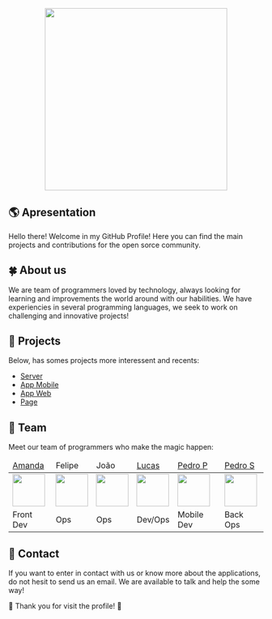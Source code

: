 <p align="center">
  <img src="https://i.ibb.co/xJZg53h/Logo-Text-Transparent-Final.png" width="360">
</p>

## 🌎 Apresentation

Hello there! Welcome in my GitHub Profile! Here you can find the main projects and contributions for the open sorce community. 

## 🍀 About us

We are team of programmers loved by technology, always looking for learning and improvements the world around with our habilities. We have experiencies in several programming languages, we seek to work on challenging and innovative projects! 

## 🧪 Projects

Below, has somes projects more interessent and recents:

- [Server](https://github.com/paseme/paseme-server)
- [App Mobile](https://github.com/paseme/paseme-app)
- [App Web](https://github.com/paseme/paseme-web)
- [Page](https://github.com/paseme/paseme-page)

## 🦗 Team

Meet our team of programmers who make the magic happen:

<table>
  <thead>
    <tr>
      <td> <a href="https://github.com/AmandaPiva"> Amanda </a> </td>
      <td> Felipe </td>
      <td> João </td>
      <td> <a href="https://github.com/Gttolla"> Lucas </a> </td>
      <td> <a href="https://github.com/Oracioo"> Pedro P </a> </td>
      <td> <a href="https://github.com/pdrusr"> Pedro S </a> </td>
    </tr>
  </thead>
  <tbody>
    <tr>
      <td> <img src="https://avatars.githubusercontent.com/u/78767589?v=4" width="64"/> </td>
      <td> <img src="https://cdn1.iconfinder.com/data/icons/user-pictures/100/unknown-512.png" width="64"/> </td>
      <td> <img src="https://cdn1.iconfinder.com/data/icons/user-pictures/100/unknown-512.png" width="64"/> </td>
      <td> <img src="https://avatars.githubusercontent.com/u/75918986?v=4" width="64"/> </td>
      <td> <img src="https://cdn1.iconfinder.com/data/icons/user-pictures/100/unknown-512.png" width="64"/> </td>
      <td> <img src="https://avatars.githubusercontent.com/u/83887299?v=4" width="64"/> </td>
    </tr> 
    <tr>
      <td> Front Dev </td>
      <td> Ops </td>
      <td> Ops </td>
      <td> Dev/Ops </td>
      <td> Mobile Dev </td>
      <td> Back Ops </td>
    </tr>
  </tbody>
</table>

## 💎 Contact

If you want to enter in contact with us or know more about the applications, do not hesit to send us an email. We are available to talk and help the some way!

💙 Thank you for visit the profile! 💚
